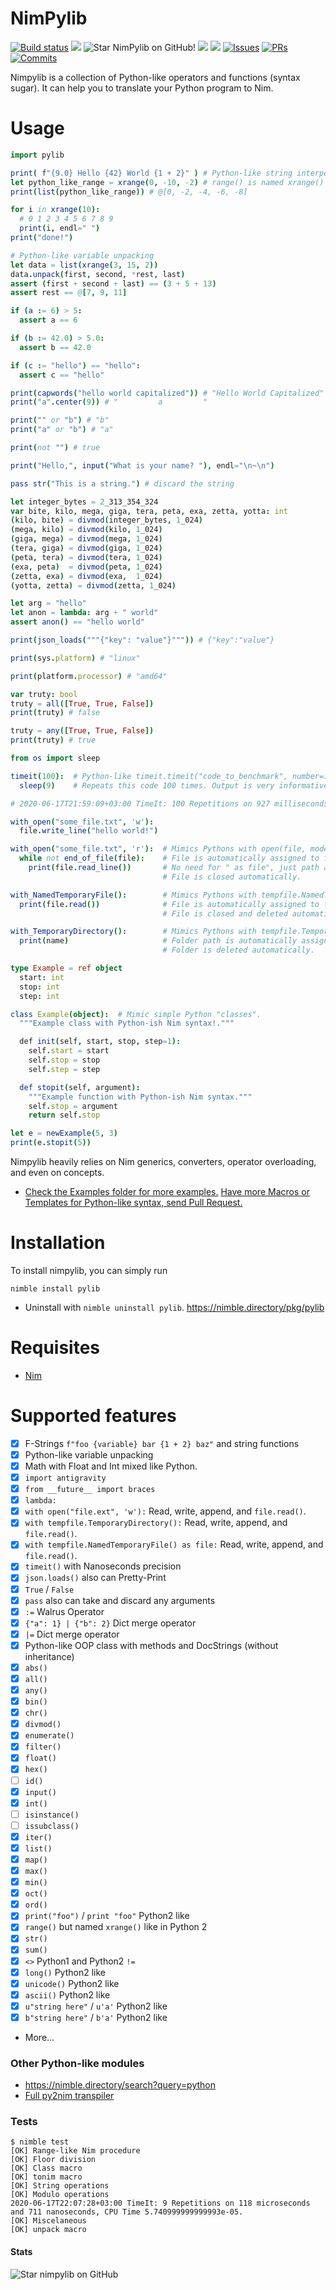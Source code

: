 # NimPylib

[![Build status](https://github.com/Yardanico/nimpylib/workflows/Build/badge.svg)](https://github.com/Yardanico/nimpylib/actions)
![](https://img.shields.io/github/languages/top/Yardanico/nimpylib?style=flat)
![](https://img.shields.io/github/stars/Yardanico/nimpylib?style=flat "Star NimPylib on GitHub!")
![](https://img.shields.io/maintenance/yes/2021?style=flat)
![](https://img.shields.io/github/languages/code-size/Yardanico/nimpylib?style=flat)
[![Issues](https://img.shields.io/github/issues-raw/Yardanico/nimpylib?style=flat)](https://github.com/Yardanico/nimpylib/issues)
[![PRs](https://img.shields.io/github/issues-pr-raw/Yardanico/nimpylib?style=flat)](https://github.com/Yardanico/nimpylib/pulls)
[![Commits](https://img.shields.io/github/last-commit/Yardanico/nimpylib?style=flat)](https://github.com/Yardanico/nimpylib/commits/)

Nimpylib is a collection of Python-like operators and functions (syntax sugar).
It can help you to translate your Python program to Nim.


# Usage

```nim
import pylib

print( f"{9.0} Hello {42} World {1 + 2}" ) # Python-like string interpolation
let python_like_range = xrange(0, -10, -2) # range() is named xrange() like Python2
print(list(python_like_range)) # @[0, -2, -4, -6, -8]

for i in xrange(10):
  # 0 1 2 3 4 5 6 7 8 9
  print(i, endl=" ")
print("done!")

# Python-like variable unpacking
let data = list(xrange(3, 15, 2))
data.unpack(first, second, *rest, last)
assert (first + second + last) == (3 + 5 + 13)
assert rest == @[7, 9, 11]

if (a := 6) > 5:
  assert a == 6

if (b := 42.0) > 5.0:
  assert b == 42.0

if (c := "hello") == "hello":
  assert c == "hello"

print(capwords("hello world capitalized")) # "Hello World Capitalized"
print("a".center(9)) # "         a         "

print("" or "b") # "b"
print("a" or "b") # "a"

print(not "") # true

print("Hello,", input("What is your name? "), endl="\n~\n")

pass str("This is a string.") # discard the string

let integer_bytes = 2_313_354_324
var bite, kilo, mega, giga, tera, peta, exa, zetta, yotta: int
(kilo, bite) = divmod(integer_bytes, 1_024)
(mega, kilo) = divmod(kilo, 1_024)
(giga, mega) = divmod(mega, 1_024)
(tera, giga) = divmod(giga, 1_024)
(peta, tera) = divmod(tera, 1_024)
(exa, peta)  = divmod(peta, 1_024)
(zetta, exa) = divmod(exa,  1_024)
(yotta, zetta) = divmod(zetta, 1_024)

let arg = "hello"
let anon = lambda: arg + " world"
assert anon() == "hello world"

print(json_loads("""{"key": "value"}""")) # {"key":"value"}

print(sys.platform) # "linux"

print(platform.processor) # "amd64"

var truty: bool
truty = all([True, True, False])
print(truty) # false

truty = any([True, True, False])
print(truty) # true

from os import sleep

timeit(100):  # Python-like timeit.timeit("code_to_benchmark", number=int)
  sleep(9)    # Repeats this code 100 times. Output is very informative.

# 2020-06-17T21:59:09+03:00 TimeIt: 100 Repetitions on 927 milliseconds, 704 microseconds, and 816 nanoseconds, CPU Time 0.0007382400000000003.

with_open("some_file.txt", 'w'):
  file.write_line("hello world!")

with_open("some_file.txt", 'r'):  # Mimics Pythons with open(file, mode='r') as file:
  while not end_of_file(file):    # File is automatically assigned to file variable.
    print(file.read_line())       # No need for " as file", just path and mode.
                                  # File is closed automatically.

with_NamedTemporaryFile():        # Mimics Pythons with tempfile.NamedTemporaryFile() as file:
  print(file.read())              # File is automatically assigned to file variable.
                                  # File is closed and deleted automatically.

with_TemporaryDirectory():        # Mimics Pythons with tempfile.TemporaryDirectory():
  print(name)                     # Folder path is automatically assigned to name variable.
                                  # Folder is deleted automatically.

type Example = ref object
  start: int
  stop: int
  step: int

class Example(object):  # Mimic simple Python "classes".
  """Example class with Python-ish Nim syntax!."""

  def init(self, start, stop, step=1):
    self.start = start
    self.stop = stop
    self.step = step

  def stopit(self, argument):
    """Example function with Python-ish Nim syntax."""
    self.stop = argument
    return self.stop

let e = newExample(5, 3)
print(e.stopit(5))
```

Nimpylib heavily relies on Nim generics, converters, operator overloading, and even on concepts.

- [Check the Examples folder for more examples.](https://github.com/Yardanico/nimpylib/tree/master/examples)
[Have more Macros or Templates for Python-like syntax, send Pull Request.](https://github.com/Yardanico/nimpylib/pulls)


# Installation

To install nimpylib, you can simply run
```
nimble install pylib
```

- Uninstall with `nimble uninstall pylib`. https://nimble.directory/pkg/pylib


# Requisites

- [Nim](https://nim-lang.org)


# Supported features

- [x] F-Strings `f"foo {variable} bar {1 + 2} baz"` and string functions
- [x] Python-like variable unpacking
- [x] Math with Float and Int mixed like Python.
- [x] `import antigravity`
- [x] `from __future__ import braces`
- [x] `lambda:`
- [x] `with open("file.ext", 'w'):` Read, write, append, and `file.read()`.
- [x] `with tempfile.TemporaryDirectory():` Read, write, append, and `file.read()`.
- [x] `with tempfile.NamedTemporaryFile() as file:` Read, write, append, and `file.read()`.
- [x] `timeit()` with Nanoseconds precision
- [x] `json.loads()` also can Pretty-Print
- [x] `True` / `False`
- [x] `pass` also can take and discard any arguments
- [x] `:=` Walrus Operator
- [x] `{"a": 1} | {"b": 2}` Dict merge operator
- [x] `|=` Dict merge operator
- [x] Python-like OOP class with methods and DocStrings (without inheritance)
- [x] `abs()`
- [x] `all()`
- [x] `any()`
- [x] `bin()`
- [x] `chr()`
- [x] `divmod()`
- [x] `enumerate()`
- [x] `filter()`
- [x] `float()`
- [x] `hex()`
- [ ] `id()`
- [x] `input()`
- [x] `int()`
- [ ] `isinstance()`
- [ ] `issubclass()`
- [x] `iter()`
- [x] `list()`
- [x] `map()`
- [x] `max()`
- [x] `min()`
- [x] `oct()`
- [x] `ord()`
- [x] `print("foo")` / `print "foo"` Python2 like
- [x] `range()` but named `xrange()` like in Python 2
- [x] `str()`
- [x] `sum()`
- [x] `<>` Python1 and Python2 `!=`
- [x] `long()` Python2 like
- [x] `unicode()` Python2 like
- [x] `ascii()` Python2 like
- [x] `u"string here"` / `u'a'` Python2 like
- [x] `b"string here"` / `b'a'` Python2 like
- More...


### Other Python-like modules

- https://nimble.directory/search?query=python
- [Full py2nim transpiler](https://github.com/metacraft-labs/py2nim)


### Tests

```console
$ nimble test
[OK] Range-like Nim procedure
[OK] Floor division
[OK] Class macro
[OK] tonim macro
[OK] String operations
[OK] Modulo operations
2020-06-17T22:07:28+03:00 TimeIt: 9 Repetitions on 118 microseconds and 711 nanoseconds, CPU Time 5.740999999999993e-05.
[OK] Miscelaneous
[OK] unpack macro
```


#### Stats

![Star nimpylib on GitHub](https://starchart.cc/Yardanico/nimpylib.svg "Star NimPylib on GitHub!")
